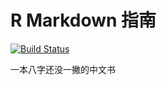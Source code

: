 # R Markdown 指南

[![Build Status](https://travis-ci.com/cosname/rmarkdown-guide.svg?branch=master)](https://travis-ci.com/cosname/rmarkdown-guide)

一本八字还没一撇的中文书
